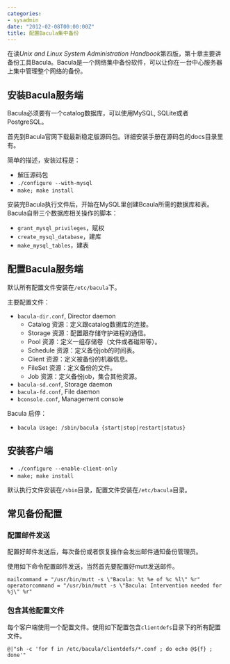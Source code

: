 ```yaml
---
categories:
- sysadmin
date: "2012-02-08T00:00:00Z"
title: 配置Bacula集中备份
---
```


在读*Unix and Linux System Administration Handbook*第四版，第十章主要讲备份工具Bacula。Bacula是一个网络集中备份软件，可以让你在一台中心服务器上集中管理整个网络的备份。

## 安装Bacula服务端

Bacula必须要有一个catalog数据库，可以使用MySQL, SQLite或者PostgreSQL。

首先到Bacula官网下载最新稳定版源码包。详细安装手册在源码包的docs目录里有。

简单的描述，安装过程是：

* 解压源码包
* `./configure --with-mysql`
* `make; make install`

安装完Bacula执行文件后，开始在MySQL里创建Bcaula所需的数据库和表。
Bacula自带三个数据库相关操作的脚本：

* `grant_mysql_privileges`，赋权
* `create_mysql_database`，建库
* `make_mysql_tables`，建表

## 配置Bacula服务端

默认所有配置文件安装在`/etc/bacula`下。

主要配置文件：

* `bacula-dir.conf`, Director daemon
  - Catalog 资源：定义跟catalog数据库的连接。
  - Storage 资源：配置跟存储守护进程的通信。
  - Pool 资源：定义一组存储卷（文件或者磁带等）。
  - Schedule 资源：定义备份job的时间表。
  - Client 资源：定义被备份的机器信息。
  - FileSet 资源：定义备份的文件。
  - Job 资源：定义备份job，集合其他资源。
* `bacula-sd.conf`, Storage daemon
* `bacula-fd.conf`, File daemon
* `bconsole.conf`, Management console

Bacula 启停：

* `bacula Usage: /sbin/bacula {start|stop|restart|status}`

## 安装客户端
* `./configure --enable-client-only`
* `make; make install`

默认执行文件安装在`/sbin`目录，配置文件安装在`/etc/bacula`目录。

## 常见备份配置

### 配置邮件发送
配置好邮件发送后，每次备份或者恢复操作会发出邮件通知备份管理员。

使用如下命令配置邮件发送，当然首先要配置好mutt发送邮件。

    mailcommand = "/usr/bin/mutt -s \"Bacula: %t %e of %c %l\" %r"
    operatorcommand = "/usr/bin/mutt -s \"Bacula: Intervention needed for %j\" %r"

### 包含其他配置文件
每个客户端使用一个配置文件。使用如下配置包含`clientdefs`目录下的所有配置文件。

    @|"sh -c 'for f in /etc/bacula/clientdefs/*.conf ; do echo @${f} ; done'"
